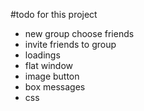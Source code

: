 #todo for this project
- new group choose friends
- invite friends to group
- loadings
- flat window
- image button
- box messages
- css